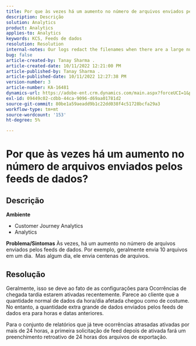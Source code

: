 ```yaml
---
title: Por que às vezes há um aumento no número de arquivos enviados pelos feeds de dados?
description: Descrição
solution: Analytics
product: Analytics
applies-to: Analytics
keywords: KCS, Feeds de dados
resolution: Resolution
internal-notes: Our logs redact the filenames when there are a large number of export files processed by data feeds, so you will see the file name in the logs "df_files" section as "REDACTED".
bug: false
article-created-by: Tanay Sharma .
article-created-date: 10/11/2022 12:21:00 PM
article-published-by: Tanay Sharma .
article-published-date: 10/11/2022 12:27:38 PM
version-number: 3
article-number: KA-16481
dynamics-url: https://adobe-ent.crm.dynamics.com/main.aspx?forceUCI=1&pagetype=entityrecord&etn=knowledgearticle&id=17c67d27-5f49-ed11-bba2-0022480868ff
exl-id: 09449c02-cdbb-44ca-9096-d69aa01781d2
source-git-commit: 80be1a59aeadd9b1c22dd038f4c51728bcfa29a3
workflow-type: tm+mt
source-wordcount: '153'
ht-degree: 5%

---
```


# Por que às vezes há um aumento no número de arquivos enviados pelos feeds de dados?

## Descrição

<b>Ambiente</b>
- Customer Journey Analytics
- Analytics



<b>Problema/Sintomas</b>
Às vezes, há um aumento no número de arquivos enviados pelos feeds de dados. Por exemplo, geralmente envia 10 arquivos em um dia.  Mas algum dia, ele envia centenas de arquivos.


## Resolução


Geralmente, isso se deve ao fato de as configurações para Ocorrências de chegada tardia estarem ativadas recentemente. Parece ao cliente que a quantidade normal de dados da hora/dia afetada chegou como de costume. No entanto, a quantidade extra grande de dados enviados pelos feeds de dados era para horas e datas anteriores.

Para o conjunto de relatórios que já teve ocorrências atrasadas ativadas por mais de 24 horas, a primeira solicitação de feed depois de ativada fará um preenchimento retroativo de 24 horas dos arquivos de exportação.
